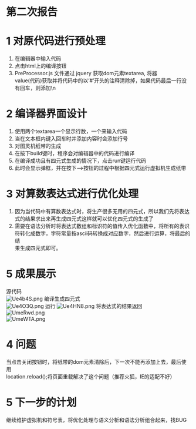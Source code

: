 第二次报告
===
1 对原代码进行预处理
===
1. 在编辑器中输入代码     
2. 点击html上的编译按钮     
3. PreProcessor.js 文件通过 jquery 获取dom元素textarea, 将器  
value(代码)获取并将代码中的以‘#’开头的注释清除掉，如果代码最后一行没  
有回车，则添加\n   

2 编译器界面设计  
===
1. 使用两个textarea一个显示行数，一个来输入代码     
2. 当在文本框内键入回车时并添加内容时会添加行号
3. 对图灵机纸带的生成
4. 在按下build键时，程序会对编辑器中的代码进行编译
5. 在编译成功且有四元式生成的情况下，点击run键运行代码
6. 此时会显示弹框，并在按下-->按钮的过程中根据四元式运行虚拟机生成纸带

3 对算数表达式进行优化处理
===
1. 因为当代码中有算数表达式时，将生产很多无用的四元式，所以我们先将表达  
式的结果求出来再生成四元式这样就可以优化四元式的生成了
2. 需要在语法分析时将表达式数组和标识符的值传入优化函数中，将所有的表识
符转化成数字，字符常量按ascii码转换成对应数字，然后进行运算，将最后的结  
果生成四元式即可。  

5 成果展示   
===
源代码  
![Ue4b4S.png](https://s1.ax1x.com/2020/07/09/Ue4b4S.png)
编译生成四元式  
![Ue4O3Q.png](https://s1.ax1x.com/2020/07/09/Ue4O3Q.png)
运行
![Ue4HN8.png](https://s1.ax1x.com/2020/07/09/Ue4HN8.png) 
将表达式的结果返回  
![UmeRwd.png](https://s1.ax1x.com/2020/07/09/UmeRwd.png)  
![UmeWTA.png](https://s1.ax1x.com/2020/07/09/UmeWTA.png)  

4 问题 
===
当点击关闭按钮时，将纸带的dom元素清除后，下一次不能再添加上去，最后使用  
location.reload();将页面重载解决了这个问题（推荐火狐，IE的适配不好）  


5 下一步的计划   
===
继续维护虚拟机和符号表，将优化处理与语义分析和语法分析组合起来，找BUG


